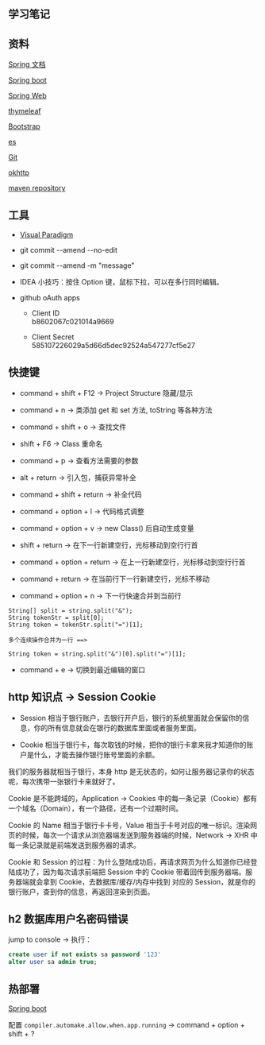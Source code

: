 ## 学习笔记

## 资料

[Spring 文档](https://spring.io/guides)

[Spring boot](https://docs.spring.io/spring-boot/docs/2.0.0.RC1/reference/htmlsingle)

[Spring Web](https://spring.io/guides/gs/serving-web-content/)

[thymeleaf](https://www.thymeleaf.org/)  

[Bootstrap](https://v3.bootcss.com/gettign-started)

[es](https://elasticsearch.cn/explore)

[Git](https://git-scm.com/download)

[okhttp](https://square.github.io/okhttp/)

[maven repository](https://mvnrepository.com/tags/maven)

## 工具

- [Visual Paradigm](https://www.visual-paradigm.com/cn/)

- git commit --amend --no-edit

- git commit --amend -m "message"

- IDEA 小技巧：按住 Option 键，鼠标下拉，可以在多行同时编辑。

- github oAuth apps 

  - Client ID  
    b8602067c021014a9669

  - Client Secret  
    585107226029a5d66d5dec92524a547277cf5e27
    
## 快捷键

- command + shift + F12 -> Project Structure 隐藏/显示

- command + n -> 类添加 get 和 set 方法, toString 等各种方法

- command + shift + o -> 查找文件

- shift + F6 -> Class 重命名

- command + p -> 查看方法需要的参数

- alt + return -> 引入包，捕获异常补全

- command + shift + return -> 补全代码

- command + option + l -> 代码格式调整 

- command + option + v -> new Class() 后自动生成变量

- shift + return -> 在下一行新建空行，光标移动到空行行首

- command + option + return -> 在上一行新建空行，光标移动到空行行首

- command + return -> 在当前行下一行新建空行，光标不移动

- command + option + n -> 下一行快速合并到当前行

```
String[] split = string.split("&");
String tokenStr = split[0];
String token = tokenStr.split("=")[1];

多个连续操作合并为一行 ==> 

String token = string.split("&")[0].split("=")[1]; 
```

- command + e -> 切换到最近编辑的窗口


## http 知识点 -> Session Cookie

- Session 相当于银行账户，去银行开户后，银行的系统里面就会保留你的信息，你的所有信息就会在银行的数据库里面或者服务里面。

- Cookie 相当于银行卡，每次取钱的时候，把你的银行卡拿来我才知道你的账户是什么，才能去操作银行账号里面的余额。

我们的服务器就相当于银行，本身 http 是无状态的，如何让服务器记录你的状态呢，每次携带一张银行卡来就好了。

Cookie 是不能跨域的，Application -> Cookies 中的每一条记录（Cookie）都有一个域名（Domain），有一个路径，还有一个过期时间。

Cookie 的 Name 相当于银行卡卡号，Value 相当于卡号对应的唯一标识。渲染网页的时候，每次一个请求从浏览器端发送到服务器端的时候，Network -> XHR 中每一条记录就是前端发送到服务器的请求。

Cookie 和 Session 的过程：为什么登陆成功后，再请求网页为什么知道你已经登陆成功了，因为每次请求前端把 Session 中的 Cookie 带着回传到服务器端。服务器端就会拿到 Cookie，去数据库/缓存/内存中找到
对应的 Session，就是你的银行账户，查到你的信息，再返回渲染到页面。

## h2 数据库用户名密码错误

jump to console -> 执行：

```sql
create user if not exists sa password '123'
alter user sa admin true;
```

## 热部署

[Spring boot](https://docs.spring.io/spring-boot/docs/2.0.0.RC1/reference/htmlsingle/#using-boot-devtools)

配置 `compiler.automake.allow.when.app.running` -> command + option + shift + ?
